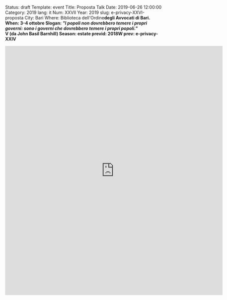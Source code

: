 Status: draft
Template: event
Title: Proposta Talk
Date: 2019-06-26 12:00:00
Category: 2019
lang: it
Num: XXVII
Year: 2019
slug: e-privacy-XXVI-proposta
City: Bari
Where: Biblioteca dell'Ordine<b/>degli Avvocati di Bari.
When: 3-4 ottobre
Slogan: <i>"I popoli non dovrebbero temere i propri governi: sono i governi che dovrebbero temere i propri popoli."</i><br/><b>V (da John Basil Barnhill)</b>
Season: estate
previd: 2018W
prev: e-privacy-XXIV

<iframe src="https://docs.google.com/forms/d/e/1FAIpQLSexNkPwLTJ7fIai3CIjQb1ej0K88wcKeLzvMPgNxPdZwjZWsg/viewform?embedded=true" width="700" height="800" frameborder="0" marginheight="0" marginwidth="0">Caricamento in corso...</iframe>
